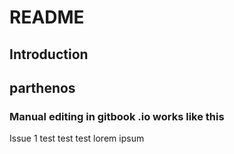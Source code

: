 # README

## Introduction

## parthenos

### Manual editing in gitbook .io works like this

Issue 1 test test test lorem ipsum 

